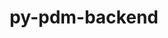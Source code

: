 ---
title: "py-pdm-backend"
layout: cache
categories: [package, develop-2025-02-16]
meta: {"compilers": ["gcc@=11.1.0", "gcc@=11.4.0", "gcc@=13.2.0", "oneapi@=2024.2.1"], "num_specs": 9, "num_specs_by_stack": {"data-vis-sdk": 1, "e4s": 3, "e4s-oneapi": 1, "ml-linux-aarch64-cpu": 2, "ml-linux-aarch64-cuda": 2, "ml-linux-x86_64-cpu": 2, "ml-linux-x86_64-cuda": 1, "root": 9}, "oss": ["ubuntu20.04", "ubuntu22.04", "ubuntu24.04"], "platforms": ["linux"], "stacks": ["data-vis-sdk", "e4s", "e4s-oneapi", "ml-linux-aarch64-cpu", "ml-linux-aarch64-cuda", "ml-linux-x86_64-cpu", "ml-linux-x86_64-cuda", "root"], "targets": ["aarch64", "x86_64_v3"], "versions": ["2.4.3"]}
spec_details: [{"compiler": "gcc@=11.1.0", "hash": "vxcvtyf4jsvarz4jzbh2x2ccgj5wvzyn", "os": "ubuntu20.04", "platform": "linux", "size": "-", "stacks": ["data-vis-sdk", "root"], "tarball": "https://binaries.spack.io/develop-2025-02-16/build_cache/linux-ubuntu20.04-x86_64_v3/gcc-11.1.0/py-pdm-backend-2.4.3/linux-ubuntu20.04-x86_64_v3-gcc-11.1.0-py-pdm-backend-2.4.3-vxcvtyf4jsvarz4jzbh2x2ccgj5wvzyn.spack", "target": "x86_64_v3", "variants": ["build_system=python_pip"], "versions": ["2.4.3"]}, {"compiler": "gcc@=11.4.0", "hash": "y7kf7i6y7au7jodufdqplhkahnydeedg", "os": "ubuntu22.04", "platform": "linux", "size": "-", "stacks": ["e4s", "root"], "tarball": "https://binaries.spack.io/develop-2025-02-16/build_cache/linux-ubuntu22.04-x86_64_v3/gcc-11.4.0/py-pdm-backend-2.4.3/linux-ubuntu22.04-x86_64_v3-gcc-11.4.0-py-pdm-backend-2.4.3-y7kf7i6y7au7jodufdqplhkahnydeedg.spack", "target": "x86_64_v3", "variants": ["build_system=python_pip"], "versions": ["2.4.3"]}, {"compiler": "gcc@=11.4.0", "hash": "to4z6mmrabxexrp7rysa4sfozpugxxjj", "os": "ubuntu22.04", "platform": "linux", "size": "-", "stacks": ["e4s", "root"], "tarball": "https://binaries.spack.io/develop-2025-02-16/build_cache/linux-ubuntu22.04-x86_64_v3/gcc-11.4.0/py-pdm-backend-2.4.3/linux-ubuntu22.04-x86_64_v3-gcc-11.4.0-py-pdm-backend-2.4.3-to4z6mmrabxexrp7rysa4sfozpugxxjj.spack", "target": "x86_64_v3", "variants": ["build_system=python_pip"], "versions": ["2.4.3"]}, {"compiler": "gcc@=11.4.0", "hash": "777mketse5x5d6u6ye6ojivskm5fqjfq", "os": "ubuntu22.04", "platform": "linux", "size": "-", "stacks": ["e4s", "root"], "tarball": "https://binaries.spack.io/develop-2025-02-16/build_cache/linux-ubuntu22.04-x86_64_v3/gcc-11.4.0/py-pdm-backend-2.4.3/linux-ubuntu22.04-x86_64_v3-gcc-11.4.0-py-pdm-backend-2.4.3-777mketse5x5d6u6ye6ojivskm5fqjfq.spack", "target": "x86_64_v3", "variants": ["build_system=python_pip"], "versions": ["2.4.3"]}, {"compiler": "oneapi@=2024.2.1", "hash": "b4wgk6cgtxrl74mpax5h3vxo5iuulkg5", "os": "ubuntu22.04", "platform": "linux", "size": "-", "stacks": ["e4s-oneapi", "root"], "tarball": "https://binaries.spack.io/develop-2025-02-16/build_cache/linux-ubuntu22.04-x86_64_v3/oneapi-2024.2.1/py-pdm-backend-2.4.3/linux-ubuntu22.04-x86_64_v3-oneapi-2024.2.1-py-pdm-backend-2.4.3-b4wgk6cgtxrl74mpax5h3vxo5iuulkg5.spack", "target": "x86_64_v3", "variants": ["build_system=python_pip"], "versions": ["2.4.3"]}, {"compiler": "gcc@=13.2.0", "hash": "5nsjhup3ejx6r5meq4lhxlz57whgdlxz", "os": "ubuntu24.04", "platform": "linux", "size": "-", "stacks": ["ml-linux-aarch64-cpu", "ml-linux-aarch64-cuda", "root"], "tarball": "https://binaries.spack.io/develop-2025-02-16/build_cache/linux-ubuntu24.04-aarch64/gcc-13.2.0/py-pdm-backend-2.4.3/linux-ubuntu24.04-aarch64-gcc-13.2.0-py-pdm-backend-2.4.3-5nsjhup3ejx6r5meq4lhxlz57whgdlxz.spack", "target": "aarch64", "variants": ["build_system=python_pip"], "versions": ["2.4.3"]}, {"compiler": "gcc@=13.2.0", "hash": "gefdetr6yqzbsylocu3z3qzolv74qsze", "os": "ubuntu24.04", "platform": "linux", "size": "-", "stacks": ["ml-linux-aarch64-cpu", "ml-linux-aarch64-cuda", "root"], "tarball": "https://binaries.spack.io/develop-2025-02-16/build_cache/linux-ubuntu24.04-aarch64/gcc-13.2.0/py-pdm-backend-2.4.3/linux-ubuntu24.04-aarch64-gcc-13.2.0-py-pdm-backend-2.4.3-gefdetr6yqzbsylocu3z3qzolv74qsze.spack", "target": "aarch64", "variants": ["build_system=python_pip"], "versions": ["2.4.3"]}, {"compiler": "gcc@=13.2.0", "hash": "l5txczmffunio377nmhiqkvx2ev2ehxm", "os": "ubuntu24.04", "platform": "linux", "size": "-", "stacks": ["ml-linux-x86_64-cpu", "ml-linux-x86_64-cuda", "root"], "tarball": "https://binaries.spack.io/develop-2025-02-16/build_cache/linux-ubuntu24.04-x86_64_v3/gcc-13.2.0/py-pdm-backend-2.4.3/linux-ubuntu24.04-x86_64_v3-gcc-13.2.0-py-pdm-backend-2.4.3-l5txczmffunio377nmhiqkvx2ev2ehxm.spack", "target": "x86_64_v3", "variants": ["build_system=python_pip"], "versions": ["2.4.3"]}, {"compiler": "gcc@=13.2.0", "hash": "ux4rtzi7xgj2j3uzmmceck5v4fbctq3o", "os": "ubuntu24.04", "platform": "linux", "size": "-", "stacks": ["ml-linux-x86_64-cpu", "root"], "tarball": "https://binaries.spack.io/develop-2025-02-16/build_cache/linux-ubuntu24.04-x86_64_v3/gcc-13.2.0/py-pdm-backend-2.4.3/linux-ubuntu24.04-x86_64_v3-gcc-13.2.0-py-pdm-backend-2.4.3-ux4rtzi7xgj2j3uzmmceck5v4fbctq3o.spack", "target": "x86_64_v3", "variants": ["build_system=python_pip"], "versions": ["2.4.3"]}]
---